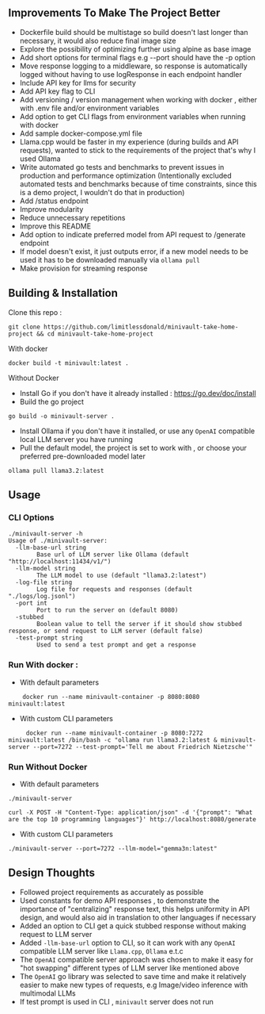 ## Improvements To Make The Project Better
- Dockerfile build should be multistage so build doesn't last longer than necessary, it would also reduce final image size 
- Explore the possibility of optimizing further using alpine as base image
- Add short options for terminal flags e.g --port should have the -p option
- Move response logging to a middleware, so response is automatically logged without having to use logResponse in each endpoint handler
- Include API key for llms for security 
- Add API key flag to CLI
- Add versioning / version management when working with docker , either with .env file and/or environment variables 
- Add option to get CLI flags from environment variables when running with docker 
- Add sample docker-compose.yml file 
- Llama.cpp would be faster in my experience (during builds and API requests), wanted to stick to the requirements of the project that's why I used Ollama 
- Write automated go tests and benchmarks to prevent issues in production and performance optimization (Intentionally excluded automated tests and benchmarks because of time constraints, since this is a demo project, I wouldn't do that in production)
- Add /status endpoint 
- Improve modularity 
- Reduce unnecessary repetitions 
- Improve this README
- Add option to indicate preferred model from API request to /generate endpoint
- If model doesn't exist, it just outputs error, if a new model needs to be used it has to be downloaded manually via  `ollama pull`
- Make provision for streaming response


## Building & Installation
Clone this repo : 
```shell
git clone https://github.com/limitlessdonald/minivault-take-home-project && cd minivault-take-home-project
```

 With docker 
```shell
docker build -t minivault:latest .
```
Without Docker
- Install Go if you don't have it already installed :  https://go.dev/doc/install
- Build the go project 
```shell
go build -o minivault-server .
```
- Install Ollama if you don't have it installed, or use any `OpenAI` compatible local LLM server you have running 
- Pull the default model, the project is set to work with , or choose your preferred pre-downloaded model later 
```shell
ollama pull llama3.2:latest
```

## Usage 

### CLI Options
```shell
./minivault-server -h
Usage of ./minivault-server:
  -llm-base-url string
        Base url of LLM server like Ollama (default "http://localhost:11434/v1/")
  -llm-model string
        The LLM model to use (default "llama3.2:latest")
  -log-file string
        Log file for requests and responses (default "./logs/log.jsonl")
  -port int
        Port to run the server on (default 8080)
  -stubbed
        Boolean value to tell the server if it should show stubbed response, or send request to LLM server (default false)
  -test-prompt string
        Used to send a test prompt and get a response

```

### Run With docker : 

- With default parameters 

```shell
    docker run --name minivault-container -p 8080:8080 minivault:latest
```
- With custom CLI parameters 

```shell
     docker run --name minivault-container -p 8080:7272 minivault:latest /bin/bash -c "ollama run llama3.2:latest & minivault-server --port=7272 --test-prompt='Tell me about Friedrich Nietzsche'"
```

### Run Without Docker

- With default parameters 

```shell
./minivault-server 
```

```shell
curl -X POST -H "Content-Type: application/json" -d '{"prompt": "What are the top 10 programming languages"}' http://localhost:8080/generate

```

- With custom CLI parameters

```shell
./minivault-server --port=7272 --llm-model="gemma3n:latest"
```

## Design Thoughts 
- Followed project requirements as accurately as possible
- Used constants for demo API responses , to demonstrate the importance of "centralizing" response text, this helps uniformity in API design, and would also aid in translation to other languages if necessary
- Added an option to CLI get a quick stubbed response without making request to LLM server 
- Added `-llm-base-url` option to CLI, so it can work with any `OpenAI` compatible LLM server like `Llama.cpp`, `Ollama` e.t.c 
- The `OpenAI` compatible server approach was chosen to make it easy for "hot swapping" different types of LLM server like mentioned above 
- The `OpenAI` go library was selected to save time and make it relatively easier to make new types of requests, e.g Image/video inference with multimodal LLMs
- If test prompt is used in CLI , `minivault` server does not run
